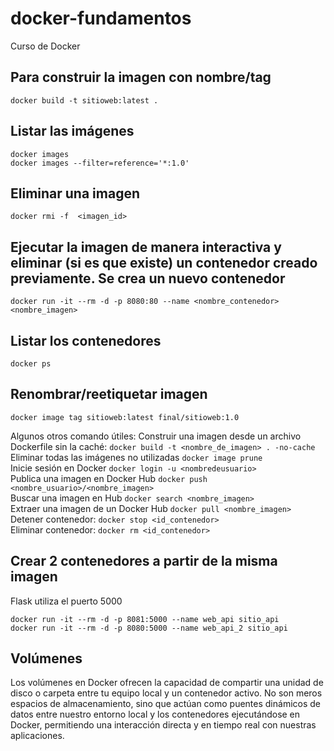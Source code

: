 # docker-fundamentos
Curso de Docker

## Para construir la imagen con nombre/tag <name>
```
docker build -t sitioweb:latest . 
```

## Listar las imágenes
```
docker images
docker images --filter=reference='*:1.0'
```

## Eliminar una imagen
```
docker rmi -f  <imagen_id>
```

## Ejecutar la imagen de manera interactiva y eliminar (si es que existe) un contenedor creado previamente. Se crea un nuevo contenedor
```
docker run -it --rm -d -p 8080:80 --name <nombre_contenedor> <nombre_imagen>
```

## Listar los contenedores
```
docker ps
```

## Renombrar/reetiquetar imagen
```
docker image tag sitioweb:latest final/sitioweb:1.0
```

Algunos otros comando útiles:
Construir una imagen desde un archivo Dockerfile sin la caché: `docker build -t <nombre_de_imagen> . -no-cache`  
Eliminar todas las imágenes no utilizadas `docker image prune`  
Inicie sesión en Docker `docker login -u <nombredeusuario>`  
Publica una imagen en Docker Hub `docker push <nombre_usuario>/<nombre_imagen>`  
Buscar una imagen en Hub `docker search <nombre_imagen>`  
Extraer una imagen de un Docker Hub `docker pull <nombre_imagen>`  
Detener contenedor: `docker stop <id_contenedor>`  
Eliminar contenedor: `docker rm <id_contenedor>`  

## Crear 2 contenedores a partir de la misma imagen
Flask utiliza el puerto 5000
```
docker run -it --rm -d -p 8081:5000 --name web_api sitio_api
docker run -it --rm -d -p 8080:5000 --name web_api_2 sitio_api
```

## Volúmenes
Los volúmenes en Docker ofrecen la capacidad de compartir una unidad de disco o carpeta entre tu equipo local y un contenedor activo. No son meros espacios de almacenamiento, sino que actúan como puentes dinámicos de datos entre nuestro entorno local y los contenedores ejecutándose en Docker, permitiendo una interacción directa y en tiempo real con nuestras aplicaciones.